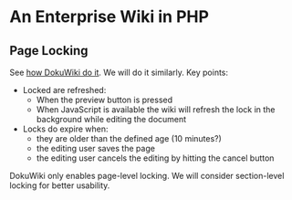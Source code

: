 An Enterprise Wiki in PHP
==========================

Page Locking
-------------
See [how DokuWiki do it](http://www.dokuwiki.org/locking). We will do it similarly. 
Key points: 

- Locked are refreshed:
  - When the preview button is pressed
  - When JavaScript is available the wiki will refresh the lock in the background while editing the document
- Locks do expire when:
  - they are older than the defined age (10 minutes?)
  - the editing user saves the page
  - the editing user cancels the editing by hitting the cancel button

DokuWiki only enables page-level locking. We will consider section-level locking for better usability. 
